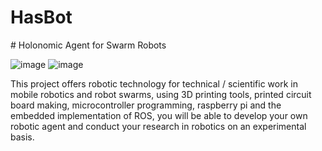 <h1>HasBot</h1>
# Holonomic Agent for Swarm Robots  

![image](https://user-images.githubusercontent.com/47896432/69591666-25cd9400-0fd2-11ea-8416-6f8bfb5f081f.png)         ![image](https://user-images.githubusercontent.com/47896432/69591175-ab504480-0fd0-11ea-98ff-22b645877178.png) 

This project offers robotic technology for technical / scientific work in mobile robotics and robot swarms, using 3D printing tools, printed circuit board making, microcontroller programming, raspberry pi and the embedded implementation of ROS, you will be able to develop your own robotic agent and conduct your research in robotics on an experimental basis.
